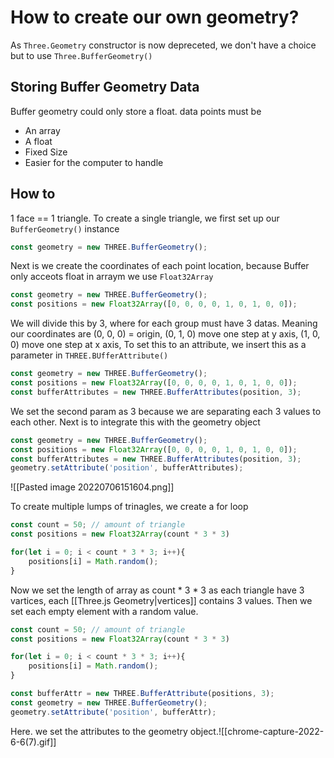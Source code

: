 # How to create our own geometry?
As `Three.Geometry` constructor is now depreceted, we don't have a choice but to use `Three.BufferGeometry()`

## Storing Buffer Geometry Data
Buffer geometry could only store a float.
data points must be
- An array
- A float
- Fixed Size
- Easier for the computer to handle

## How to
1 face == 1 triangle.  To create a single triangle, we first set up our `BufferGeometry()` instance
```js
const geometry = new THREE.BufferGeometry();
```

Next is we create the coordinates of each point location, because Buffer only acceots float in arraym we use `Float32Array`
```js
const geometry = new THREE.BufferGeometry();
const positions = new Float32Array([0, 0, 0, 0, 1, 0, 1, 0, 0]); 
```

We will divide this by 3, where for each group must have 3 datas. Meaning our coordinates are (0, 0, 0) = origin, (0, 1, 0) move one step at y axis, (1, 0, 0) move one step at x axis, To set this to an attribute, we insert this as a parameter in `THREE.BUfferAttribute()`
```js
const geometry = new THREE.BufferGeometry();
const positions = new Float32Array([0, 0, 0, 0, 1, 0, 1, 0, 0]); 
const bufferAttributes = new THREE.BufferAttributes(position, 3);
```

We set the second param as 3 because we are separating each 3 values to each other. Next is to integrate this with the geometry object
```js
const geometry = new THREE.BufferGeometry();
const positions = new Float32Array([0, 0, 0, 0, 1, 0, 1, 0, 0]); 
const bufferAttributes = new THREE.BufferAttributes(position, 3);
geometry.setAttribute('position', bufferAttributes);
```

![[Pasted image 20220706151604.png]]

To create multiple lumps of trinagles, we create a for loop
```js
const count = 50; // amount of triangle
const positions = new Float32Array(count * 3 * 3)

for(let i = 0; i < count * 3 * 3; i++){
	positions[i] = Math.random();
}
```

Now we set the length of array as count * 3 * 3 as each triangle have 3 vartices, each [[Three.js Geometry|vertices]] contains 3 values. Then we set each empty element with a random value. 

```js
const count = 50; // amount of triangle
const positions = new Float32Array(count * 3 * 3)

for(let i = 0; i < count * 3 * 3; i++){
	positions[i] = Math.random();
}

const bufferAttr = new THREE.BufferAttribute(positions, 3);
const geometry = new THREE.BufferGeometry();
geometry.setAttribute('position', bufferAttr);
```

Here. we set the attributes to the geometry object.![[chrome-capture-2022-6-6(7).gif]]
